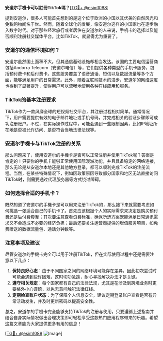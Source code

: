 **安道尔手機卡可以註冊TikTok嗎？**[[TG💪+ @esim1088](https://t.me/s/esim1088)]

提到安道尔，很多人可能首先想到的是这个位于欧洲的小国以其优美的自然风光和免税购物闻名于世。然而，随着全球化的发展，像安道尔这样的小国家也在逐步融入数字时代。对于那些经常旅行或者居住在安道尔的人来说，手机卡的选择以及能否顺利注册社交媒体平台，比如TikTok，就显得尤为重要了。

### 安道尔的通信环境如何？

安道尔虽然国土面积不大，但其通信基础设施却相当发达。该国的主要电信运营商包括Andorra Telecom（安道尔电信）等，它们提供各种类型的手机卡服务，包括预付费卡和后付费卡。这些服务覆盖了语音通话、短信以及数据流量等多个方面，能够满足用户的日常需求。此外，随着互联网技术的进步，安道尔的网络速度也得到了显著提升，使得用户可以流畅地使用各种在线应用和服务。

### TikTok的基本注册要求

TikTok作为一款风靡全球的短视频社交平台，其注册过程相对简单。通常情况下，用户需要提供有效的电子邮件地址或手机号码，并完成相关的验证步骤即可成功注册账户。不过，在实际操作过程中，可能会遇到一些限制因素，比如IP地址所在地是否被允许访问、是否符合当地法律法规等。

### 安道尔手機卡与TikTok注册的关系

那么问题来了，使用安道尔的手機卡是否可以正常注册并使用TikTok呢？答案是肯定的！只要你的手机卡能够正常使用国际漫游功能，并且具备稳定的网络连接，那么无论是从安道尔本地还是其他地方登录，都可以顺利完成TikTok的注册流程。当然，在某些特殊情况下，例如因政策原因导致部分国家和地区无法直接访问TikTok时，则需要通过代理服务器等方式绕过障碍。

### 如何选择合适的手机卡？

既然知道了安道尔的手機卡是可以用来注册TikTok的，那么接下来就需要考虑如何挑选一张适合自己的手机卡了。首先应该根据个人的实际需求来决定是购买预付费还是后付费套餐；其次要注意查看资费标准，确保所选方案既能满足日常通讯需求又不会造成不必要的经济负担；最后还要关注运营商提供的增值服务项目，如免费赠送的数据流量包、通话分钟数等。

### 注意事项及建议

尽管安道尔的手機卡完全可以用于注册TikTok，但在实际使用过程中还是需要注意以下几点：

1. **保持良好心态**：由于不同国家之间的网络环境可能存在差异，因此初次尝试时可能会遇到些许困难，这时切勿急躁，耐心寻找解决办法才是关键。
2. **遵守相关规定**：每个国家都有自己的法律法规，尤其是在涉及到跨境业务时更要格外小心谨慎，以免无意间触犯法律红线。
3. **定期检查账户状态**：为了保障个人信息安全，建议定期登录账户查看是否有异常活动发生，并及时更新密码以提高安全性。

总之，安道尔的手機卡完全能够支持TikTok的注册与使用，只要遵循上述指南并结合自身实际情况做出合理决策即可轻松享受这款热门应用程序带来的乐趣。希望这篇文章能为大家提供更多有用的信息！

[[TG💪+ @esim1088](https://t.me/s/esim1088) ![Image](https://i.postimg.cc/4NQfJmqS/Snipaste-2025-05-13-00-14-12.png)]